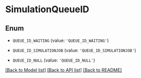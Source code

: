 # SimulationQueueID

## Enum

- `QUEUE_ID_WAITING` (value: `'QUEUE_ID_WAITING'`)

- `QUEUE_ID_SIMULATIONJOB` (value: `'QUEUE_ID_SIMULATIONJOB'`)

- `QUEUE_ID_NULL` (value: `'QUEUE_ID_NULL'`)

[[Back to Model list]](../README.md#documentation-for-models) [[Back to API list]](../README.md#documentation-for-api-endpoints) [[Back to README]](../README.md)
